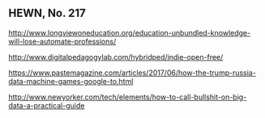 ## HEWN, No. 217

http://www.longviewoneducation.org/education-unbundled-knowledge-will-lose-automate-professions/

http://www.digitalpedagogylab.com/hybridped/indie-open-free/

https://www.pastemagazine.com/articles/2017/06/how-the-trump-russia-data-machine-games-google-to.html

http://www.newyorker.com/tech/elements/how-to-call-bullshit-on-big-data-a-practical-guide
